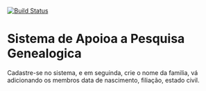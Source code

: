 [![Build Status](https://travis-ci.org/levi-santos/genealogia.svg?branch=master)](https://travis-ci.org/levi-santos/genealogia)


# Sistema de Apoioa a Pesquisa Genealogica

Cadastre-se no sistema, e em seguinda, crie o nome da familia, vá adicionando os membros
data de nascimento, filiação, estado civil.

